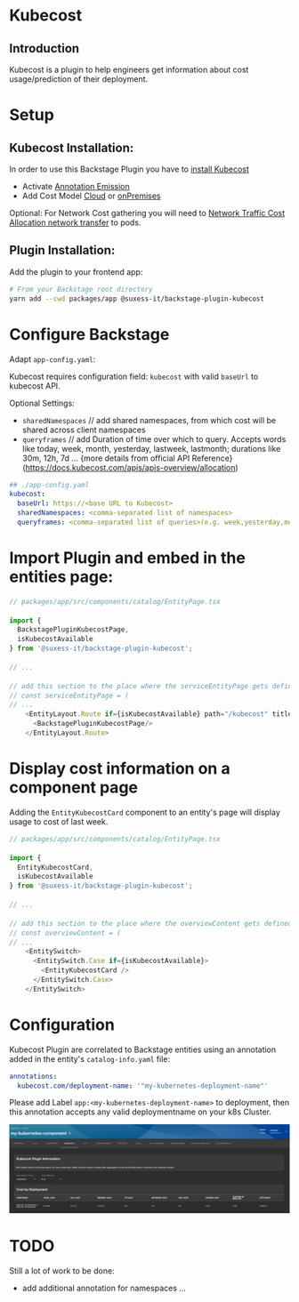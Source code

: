 # Kubecost
## Introduction

Kubecost is a plugin to help engineers get information about cost usage/prediction of their deployment.

# Setup

## Kubecost Installation:

In order to use this Backstage Plugin you have to [install Kubecost](https://docs.kubecost.com/install-and-configure/install/getting-started)

- Activate [Annotation Emission](https://docs.kubecost.com/install-and-configure/advanced-configuration/annotations)
- Add Cost Model [Cloud](https://docs.kubecost.com/install-and-configure/install/cloud-integration) or [onPremises](https://docs.kubecost.com/install-and-configure/install/provider-installations/air-gapped#how-do-i-configure-prices-for-my-on-premise-assets)

Optional: For Network Cost gathering you will need to [Network Traffic Cost Allocation network transfer](https://docs.kubecost.com/using-kubecost/navigating-the-kubecost-ui/cost-allocation/network-allocation) to pods.

## Plugin Installation:
Add the plugin to your frontend app:

```bash
# From your Backstage root directory
yarn add --cwd packages/app @suxess-it/backstage-plugin-kubecost
```

# Configure Backstage 
Adapt `app-config.yaml`:

Kubecost requires configuration field: `kubecost` with valid `baseUrl` to kubecost API.

Optional Settings:
- `sharedNamespaces` // add shared namespaces, from  which cost will be shared across client namespaces
- `queryframes` // add Duration of time over which to query. Accepts words like today, week, month, yesterday, lastweek, lastmonth; durations like 30m, 12h, 7d ... {more details from official API Reference}(https://docs.kubecost.com/apis/apis-overview/allocation)

```yaml
## ./app-config.yaml
kubecost:
  baseUrl: https://<base URL to Kubecost> 
  sharedNamespaces: <comma-separated list of namespaces>
  queryframes: <comma-separated list of queries>(e.g. week,yesterday,month,today,lastweek)
```

# Import Plugin and embed in the entities page:
```typescript
// packages/app/src/components/catalog/EntityPage.tsx

import { 
  BackstagePluginKubecostPage,
  isKubecostAvailable
} from '@suxess-it/backstage-plugin-kubecost';

// ...

// add this section to the place where the serviceEntityPage gets defined
// const serviceEntityPage = (
// ...
    <EntityLayout.Route if={isKubecostAvailable} path="/kubecost" title="Kubecost">
      <BackstagePluginKubecostPage/>
    </EntityLayout.Route>
```

# Display cost information on a component page
Adding the `EntityKubecostCard` component to an entity's page will display usage to cost of last week.
```typescript
// packages/app/src/components/catalog/EntityPage.tsx

import { 
  EntityKubecostCard,
  isKubecostAvailable
} from '@suxess-it/backstage-plugin-kubecost';

// ...

// add this section to the place where the overviewContent gets defined
// const overviewContent = (
// ... 
    <EntitySwitch>
      <EntitySwitch.Case if={isKubecostAvailable}>
        <EntityKubecostCard />
      </EntitySwitch.Case>
    </EntitySwitch>
```
# Configuration
Kubecost Plugin are correlated to Backstage entities using an annotation added in the entity's `catalog-info.yaml` file:

```yml
annotations:
  kubecost.com/deployment-name: '"my-kubernetes-deployment-name"'
```

Please add Label `app:<my-kubernetes-deployment-name>` to deployment, then this annotation accepts any valid deploymentname on your k8s Cluster.

![Screenshot](./docs/screenshot.png)

# TODO
Still a lot of work to be done:
- add additional annotation for namespaces
...
